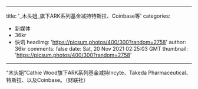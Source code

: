 
---
title: '_木头姐_旗下ARK系列基金减持特斯拉、Coinbase等'
categories: 
 - 新媒体
 - 36kr
 - 快讯
headimg: 'https://picsum.photos/400/300?random=2758'
author: 36kr
comments: false
date: Sat, 20 Nov 2021 02:25:03 GMT
thumbnail: 'https://picsum.photos/400/300?random=2758'
---

<div>   
“木头姐”Cathie Wood旗下ARK系列基金减持Incyte、Takeda Pharmaceutical、特斯拉、以及Coinbase。（财联社）  
</div>
            